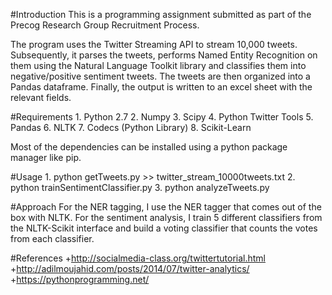 #Introduction
This is a programming assignment submitted as part of the Precog Research Group Recruitment Process.

The program uses the Twitter Streaming API to stream 10,000 tweets. Subsequently, it parses the tweets, performs Named Entity Recognition on them using the Natural Language Toolkit library and classifies them into negative/positive sentiment tweets. The tweets are then organized into a Pandas dataframe. Finally, the output is written to an excel sheet with the relevant fields. 

#Requirements
	1. Python 2.7
	2. Numpy
	3. Scipy
	4. Python Twitter Tools
	5. Pandas
	6. NLTK
	7. Codecs (Python Library)
	8. Scikit-Learn

Most of the dependencies can be installed using a python package manager like pip.

#Usage
	1. python getTweets.py >> twitter_stream_10000tweets.txt
	2. python trainSentimentClassifier.py
	3. python analyzeTweets.py

#Approach
For the NER tagging, I use the NER tagger that comes out of the box with NLTK. For the sentiment analysis, I train 5 different classifiers from the NLTK-Scikit interface and build a voting classifier that counts the votes from each classifier.

#References
	+http://socialmedia-class.org/twittertutorial.html
	+http://adilmoujahid.com/posts/2014/07/twitter-analytics/
	+https://pythonprogramming.net/

